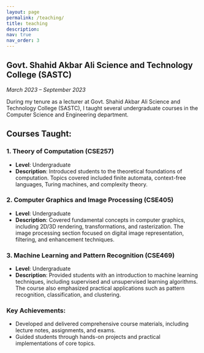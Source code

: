 ```yaml
---
layout: page
permalink: /teaching/
title: teaching
description:
nav: true
nav_order: 3
---
```


## Govt. Shahid Akbar Ali Science and Technology College (SASTC)

_March 2023 – September 2023_

During my tenure as a lecturer at Govt. Shahid Akbar Ali Science and Technology College (SASTC), I taught several undergraduate courses in the Computer Science and Engineering department.

## Courses Taught:

### 1. Theory of Computation (CSE257)

- **Level**: Undergraduate
- **Description**: Introduced students to the theoretical foundations of computation. Topics covered included
  finite automata, context-free languages, Turing machines, and complexity theory.

### 2. Computer Graphics and Image Processing (CSE405)

- **Level**: Undergraduate
- **Description**: Covered fundamental concepts in computer graphics, including 2D/3D rendering, transformations,
  and rasterization. The image processing section focused on digital image representation, filtering, and enhancement techniques.

### 3. Machine Learning and Pattern Recognition (CSE469)

- **Level**: Undergraduate
- **Description**: Provided students with an introduction to machine learning techniques,
  including supervised and unsupervised learning algorithms. The course also emphasized practical applications
  such as pattern recognition, classification, and clustering.

### Key Achievements:

- Developed and delivered comprehensive course materials, including lecture notes, assignments, and exams.
- Guided students through hands-on projects and practical implementations of core topics.
